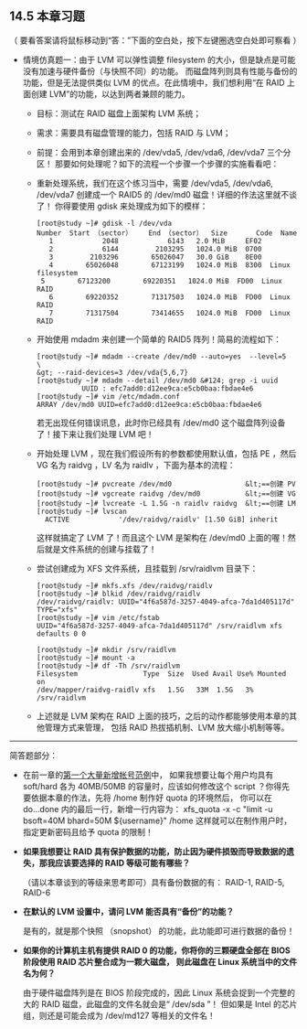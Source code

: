 ## 14.5 本章习题

（ 要看答案请将鼠标移动到“答：”下面的空白处，按下左键圈选空白处即可察看 ）

- 情境仿真题一：由于 LVM 可以弹性调整 filesystem 的大小，但是缺点是可能没有加速与硬件备份（与快照不同）的功能。 而磁盘阵列则具有性能与备份的功能，但是无法提供类似 LVM 的优点。在此情境中，我们想利用“在 RAID 上面创建 LVM”的功能，以达到两者兼顾的能力。

  - 目标：测试在 RAID 磁盘上面架构 LVM 系统；

  - 需求：需要具有磁盘管理的能力，包括 RAID 与 LVM；

  - 前提：会用到本章创建出来的 /dev/vda5, /dev/vda6, /dev/vda7 三个分区！ 那要如何处理呢？如下的流程一个步骤一个步骤的实施看看吧：

  - 重新处理系统，我们在这个练习当中，需要 /dev/vda5, /dev/vda6, /dev/vda7 创建成一个 RAID5 的 /dev/md0 磁盘！详细的作法这里就不谈了！ 你得要使用 gdisk 来处理成为如下的模样：

    ```
    [root@study ~]# gdisk -l /dev/vda
    Number  Start （sector）    End （sector）  Size       Code  Name
       1            2048            6143   2.0 MiB     EF02
       2            6144         2103295   1024.0 MiB  0700
       3         2103296        65026047   30.0 GiB    8E00
       4        65026048        67123199   1024.0 MiB  8300  Linux filesystem
     5        67123200        69220351   1024.0 MiB  FD00  Linux RAID
       6        69220352        71317503   1024.0 MiB  FD00  Linux RAID
       7        71317504        73414655   1024.0 MiB  FD00  Linux RAID
    ```

  - 开始使用 mdadm 来创建一个简单的 RAID5 阵列！简易的流程如下：

    ```
    [root@study ~]# mdadm --create /dev/md0 --auto=yes  --level=5  \
    &gt; --raid-devices=3 /dev/vda{5,6,7}
    [root@study ~]# mdadm --detail /dev/md0 &#124; grep -i uuid
               UUID : efc7add0:d12ee9ca:e5cb0baa:fbdae4e6
    [root@study ~]# vim /etc/mdadm.conf
    ARRAY /dev/md0 UUID=efc7add0:d12ee9ca:e5cb0baa:fbdae4e6
    ```

    若无出现任何错误讯息，此时你已经具有 /dev/md0 这个磁盘阵列设备了！接下来让我们处理 LVM 吧！

  - 开始处理 LVM ，现在我们假设所有的参数都使用默认值，包括 PE ，然后 VG 名为 raidvg ，LV 名为 raidlv ，下面为基本的流程：

    ```
    [root@study ~]# pvcreate /dev/md0                  &lt;==创建 PV
    [root@study ~]# vgcreate raidvg /dev/md0           &lt;==创建 VG
    [root@study ~]# lvcreate -L 1.5G -n raidlv raidvg  &lt;==创建 LM
    [root@study ~]# lvscan
      ACTIVE            '/dev/raidvg/raidlv' [1.50 GiB] inherit
    ```

    这样就搞定了 LVM 了！而且这个 LVM 是架构在 /dev/md0 上面的喔！然后就是文件系统的创建与挂载了！

  - 尝试创建成为 XFS 文件系统，且挂载到 /srv/raidlvm 目录下：

    ```
    [root@study ~]# mkfs.xfs /dev/raidvg/raidlv
    [root@study ~]# blkid /dev/raidvg/raidlv
    /dev/raidvg/raidlv: UUID="4f6a587d-3257-4049-afca-7da1d405117d" TYPE="xfs"
    [root@study ~]# vim /etc/fstab
    UUID="4f6a587d-3257-4049-afca-7da1d405117d" /srv/raidlvm xfs    defaults 0 0
    
    [root@study ~]# mkdir /srv/raidlvm
    [root@study ~]# mount -a
    [root@study ~]# df -Th /srv/raidlvm
    Filesystem                Type  Size  Used Avail Use% Mounted on
    /dev/mapper/raidvg-raidlv xfs   1.5G   33M  1.5G   3% /srv/raidlvm
    ```

  - 上述就是 LVM 架构在 RAID 上面的技巧，之后的动作都能够使用本章的其他管理方式来管理， 包括 RAID 热拔插机制、LVM 放大缩小机制等等。

------

简答题部分：

- 在前一章的[第一个大量新增帐号范例](https://wizardforcel.gitbooks.io/vbird-linux-basic-4e/Text/index.html#manual_account_1)中， 如果我想要让每个用户均具有 soft/hard 各为 40MB/50MB 的容量时，应该如何修改这个 script ？你得先要依据本章的作法，先将 /home 制作好 quota 的环境然后， 你可以在 do...done 内的最后一行，新增一行内容为： xfs_quota -x -c "limit -u bsoft=40M bhard=50M ${username}" /home 这样就可以在制作用户时，指定更新密码且给予 quota 的限制！

- **如果我想要让 RAID 具有保护数据的功能，防止因为硬件损毁而导致数据的遗失，那我应该要选择的 RAID 等级可能有哪些？** 

  （请以本章谈到的等级来思考即可）具有备份数据的有： RAID-1, RAID-5, RAID-6

- **在默认的 LVM 设置中，请问 LVM 能否具有“备份”的功能？**

  是有的，就是那个快照 （snopshot） 的功能，此功能即可进行数据的备份！

- **如果你的计算机主机有提供 RAID 0 的功能，你将你的三颗硬盘全部在 BIOS 阶段使用 RAID 芯片整合成为一颗大磁盘， 则此磁盘在 Linux 系统当中的文件名为何？**

  由于硬件磁盘阵列是在 BIOS 阶段完成的，因此 Linux 系统会捉到一个完整的大的 RAID 磁盘，此磁盘的文件名就会是“ /dev/sda ”！ 但如果是 Intel 的芯片组，则还是可能会成为 /dev/md127 等相关的文件名！